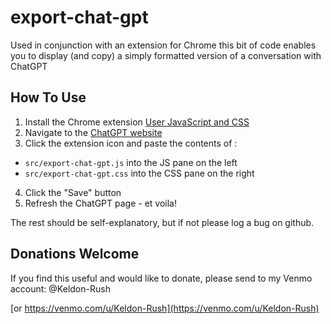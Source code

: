 # export-chat-gpt
Used in conjunction with an extension for Chrome this bit of code enables you to display (and copy) a simply formatted version of a conversation with ChatGPT

## How To Use
1. Install the Chrome extension [User JavaScript and CSS](https://chrome.google.com/webstore/detail/user-javascript-and-css/nbhcbdghjpllgmfilhnhkllmkecfmpld)
2. Navigate to the [ChatGPT website](https://chat.openai.com/chat/)
3. Click the extension icon and paste the contents of :
 * `src/export-chat-gpt.js` into the JS pane on the left
 * `src/export-chat-gpt.css` into the CSS pane on the right
4. Click the "Save" button
5. Refresh the ChatGPT page - et voila!

The rest should be self-explanatory, but if not please log a bug on github.

## Donations Welcome
If you find this useful and would like to donate, please send to my Venmo account: @Keldon-Rush

[or https://venmo.com/u/Keldon-Rush](https://venmo.com/u/Keldon-Rush)
